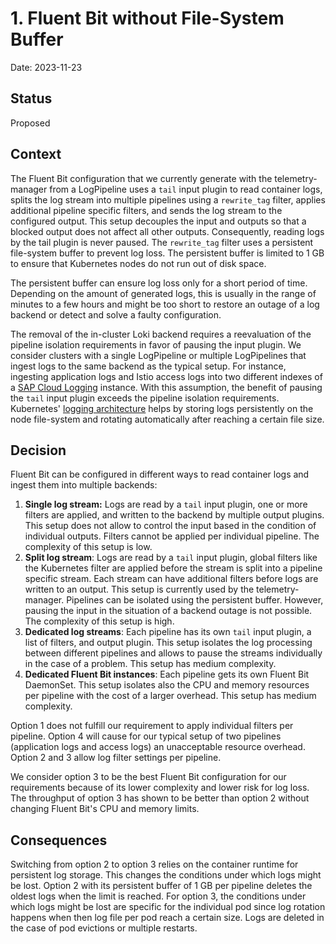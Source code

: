 # 1. Fluent Bit without File-System Buffer

Date: 2023-11-23

## Status

Proposed

## Context

The Fluent Bit configuration that we currently generate with the telemetry-manager from a LogPipeline uses a `tail`
input plugin to read container logs, splits the log stream into multiple pipelines using a `rewrite_tag` filter, applies
additional pipeline specific filters, and sends the log stream to the configured output. This setup decouples the input
and outputs so that a blocked output does not affect all other outputs. Consequently, reading logs by the tail plugin is
never paused. The `rewrite_tag` filter uses a persistent file-system buffer to prevent log loss. The persistent buffer
is limited to 1 GB to ensure that Kubernetes nodes do not run out of disk space.

The persistent buffer can ensure log loss only for a short period of time. Depending on the amount of generated logs,
this is usually in the range of minutes to a few hours and might be too short to restore an outage of a log backend or
detect and solve a faulty configuration.

The removal of the in-cluster Loki backend requires a reevaluation of the pipeline isolation requirements in favor of
pausing the input plugin. We consider clusters with a single LogPipeline or multiple LogPipelines that ingest logs to
the same backend as the typical setup. For instance, ingesting application logs and Istio access logs into two different
indexes of a [SAP Cloud Logging](../../user/integration/sap-cloud-logging) instance. With this assumption, the benefit
of pausing the `tail` input plugin exceeds the pipeline isolation requirements. Kubernetes' [logging
architecture](https://kubernetes.io/docs/concepts/cluster-administration/logging/) helps by storing logs persistently on
the node file-system and rotating automatically after reaching a certain file size.

## Decision

Fluent Bit can be configured in different ways to read container logs and ingest them into multiple backends:

1. **Single log stream:** Logs are read by a `tail` input plugin, one or more filters are applied, and written to the
   backend by multiple output plugins. This setup does not allow to control the input based in the condition of
   individual outputs. Filters cannot be applied per individual pipeline. The complexity of this setup is low.
2. **Split log stream**: Logs are read by a `tail` input plugin, global filters like the Kubernetes filter are applied
   before the stream is split into a pipeline specific stream. Each stream can have additional filters before logs are
   written to an output. This setup is currently used by the telemetry-manager. Pipelines can be isolated using the
   persistent buffer. However, pausing the input in the situation of a backend outage is not possible. The complexity of
   this setup is high.
3. **Dedicated log streams**: Each pipeline has its own `tail` input plugin, a list of filters, and output plugin. This
   setup isolates the log processing between different pipelines and allows to pause the streams individually in the
   case of a problem. This setup has medium complexity.
4. **Dedicated Fluent Bit instances**: Each pipeline gets its own Fluent Bit DaemonSet. This setup isolates also the CPU
   and memory resources per pipeline with the cost of a larger overhead. This setup has medium complexity.

Option 1 does not fulfill our requirement to apply individual filters per pipeline. Option 4 will cause for our typical
setup of two pipelines (application logs and access logs) an unacceptable resource overhead. Option 2 and 3 allow log
filter settings per pipeline.

We consider option 3 to be the best Fluent Bit configuration for our requirements because of its lower complexity and
lower risk for log loss. The throughput of option 3 has shown to be better than option 2 without changing Fluent Bit's
CPU and memory limits.

## Consequences

Switching from option 2 to option 3 relies on the container runtime for persistent log storage. This changes the
conditions under which logs might be lost. Option 2 with its persistent buffer of 1 GB per pipeline deletes the
oldest logs when the limit is reached. For option 3, the conditions under which logs might be lost are specific for the
individual pod since log rotation happens when then log file per pod reach a certain size. Logs are deleted in the case
of pod evictions or multiple restarts.
